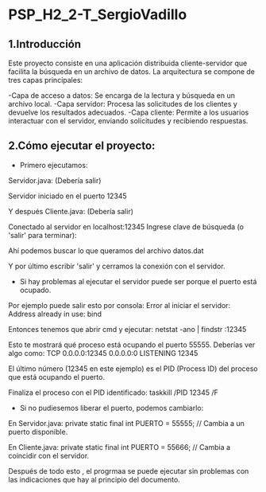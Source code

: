 # PSP_H2_2-T_SergioVadillo

## 1.Introducción

Este proyecto consiste en una aplicación distribuida cliente-servidor que facilita la búsqueda en un archivo de datos. La arquitectura se compone de tres capas principales:

-Capa de acceso a datos: Se encarga de la lectura y búsqueda en un archivo local.
-Capa servidor: Procesa las solicitudes de los clientes y devuelve los resultados adecuados.
-Capa cliente: Permite a los usuarios interactuar con el servidor, enviando solicitudes y recibiendo respuestas.

## 2.Cómo ejecutar el proyecto:

- Primero ejecutamos:

Servidor.java: (Debería salir)

Servidor iniciado en el puerto 12345

Y después Cliente.java: (Debería salir)

Conectado al servidor en localhost:12345
Ingrese clave de búsqueda (o 'salir' para terminar):

Ahí podemos buscar lo que queramos del archivo datos.dat

Y por último escribir 'salir' y cerramos la conexión con el servidor.

- Si hay problemas al ejecutar el servidor puede ser porque el puerto está ocupado.

Por ejemplo puede salir esto por consola:
Error al iniciar el servidor: Address already in use: bind

Entonces tenemos que abrir cmd y ejecutar:
netstat -ano | findstr :12345

Esto te mostrará qué proceso está ocupando el puerto 55555. Deberías ver algo como:
TCP    0.0.0.0:12345      0.0.0.0:0           LISTENING    12345

El último número (12345 en este ejemplo) es el PID (Process ID) del proceso que está ocupando el puerto.

Finaliza el proceso con el PID identificado:
taskkill /PID 12345 /F


- Si no pudiesemos liberar el puerto, podemos cambiarlo:

En Servidor.java:
private static final int PUERTO = 55555; // Cambia a un puerto disponible.

En Cliente.java:
private static final int PUERTO = 55666; // Cambia a coincidir con el servidor.

Después de todo esto , el progrmaa se puede ejecutar sin problemas con las indicaciones que hay  al principio del documento.

